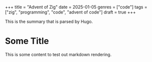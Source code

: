 +++
title = "Advent of Zig"
date = 2025-01-05
genres = ["code"]
tags = ["zig", "programming", "code", "advent of code"]
draft = true
+++

This is the summary that is parsed by Hugo.

<!--more-->

# Some Title

This is some content to test out markdown rendering.

